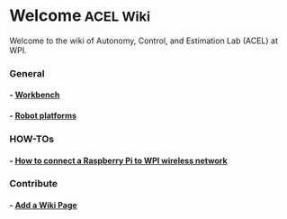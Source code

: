 <h1>Welcome<small> ACEL Wiki </small></h1>

Welcome to the wiki of Autonomy, Control, and Estimation Lab (ACEL) at WPI.

### General

#### - [Workbench](./general/workbench.md)
#### - [Robot platforms](./general/robots.md)

### HOW-TOs

#### - [How to connect a Raspberry Pi to WPI wireless network](http://wiki.rdu.im/_pages/Projects/Application-Notes/HOWTOs/howto-connect-rpi-to-wpi-wireless.html)

### Contribute
#### - [Add a Wiki Page](contribute/contributing.md)
